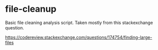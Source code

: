 # file-cleanup

Basic file cleaning analysis script.
Taken mostly from this stackexchange question.

https://codereview.stackexchange.com/questions/174754/finding-large-files
